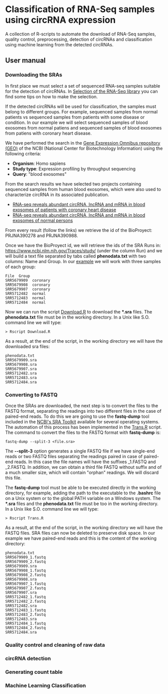 # Classification of RNA-Seq samples using circRNA expression
A collection of R-scripts to automate the download of RNA-Seq samples, quality control, preprocessing, detection of circRNAs and classification using machine learning from the detected circRNAs.

## User manual

### Downloading the SRAs

In first place we must select a set of sequenced RNA-seq samples suitable for the detection of circRNAs. In [Selection of the RNA-Seq library](https://github.com/carmengmz/circRNA/wiki/Selection-of-RNA-Seq-suitable-for-circRNA-detection) you can find some tips on how to make the selection.

If the detected circRNAs will be used for classification, the samples must belong to different groups. For example, sequenced samples from normal patients vs sequenced samples from patients with some disease or condition. In our example we will select sequenced samples of blood exosomes from normal patiens and sequenced samples of blood exosomes from patiens with coronary heart disease.

We have performed the search in the [Gene Expression Omnibus repository (GEO)](https://www.ncbi.nlm.nih.gov/gds) of the NCBI (National Center for Biotechnology Information) using the following criteria:
- <b>Organism</b>: Homo sapiens
- <b>Study type</b>: Expression profiling by throughput sequencing
- <b>Query</b>: "blood exosomes"

From the search results we have selected two projects containing sequenced samples from human blood exosomes, which were also used to characterize circRNA in its associated publication.
- [RNA-seq reveals abundant circRNA, lncRNA and mRNA in blood exosomes of patients with coronary heart disease](https://www.ncbi.nlm.nih.gov/geo/query/acc.cgi?acc=GSE99985)
- [RNA-seq reveals abundant circRNA, lncRNA and mRNA in blood exosomes of normal persons](https://www.ncbi.nlm.nih.gov/geo/query/acc.cgi?acc=GSE100206)

From every result (follow the links) we retrieve the id of the BioProyect: PRJNA390278 and 	PRJNA390988.

Once we have the BioProyect id, we will retrieve the ids of the SRA Runs in: https://www.ncbi.nlm.nih.gov/Traces/study/ (under the column Run) and we will build a text file separated by tabs called <b>phenodata.txt</b> with two columns: Name and Group. In our [example](https://github.com/carmengmz/circRNA/tree/master/example) we will work with three samples of each group:

```
File  Group
SRR5679909  coronary
SRR5679908  coronary
SRR5679907  coronary
SRR5712482  normal
SRR5712483  normal
SRR5712484  normal
```

Now we can run the script [Download.R](https://github.com/carmengmz/circRNA/blob/master/src/Download.R) to download the <b>*.sra</b> files. The <b>phenodata.txt</b> file must be in the working directory. In a Unix like S.O. command line we will type:
```
> Rscript Download.R
```
As a result, at the end of the script, in the working directory we will have the downloaded sra files:
```
phenodata.txt
SRR5679909.sra
SRR5679908.sra
SRR5679907.sra
SRR5712482.sra
SRR5712483.sra
SRR5712484.sra 
```

### Converting to FASTQ

Once the SRAs are downloaded, the next step is to convert the files to the FASTQ format, separating the readings into two different files in the case of paired-end reads. To do this we are going to use the <b>fastq-dump</b> tool included in the [NCBI's SRA Toolkit](https://trace.ncbi.nlm.nih.gov/Traces/sra/sra.cgi?view=software) available for several operating systems. The automation of this process has been implemented in the [Trans.R](https://github.com/carmengmz/circRNA/blob/master/src/Trans.R) script. The command to convert the files to the FASTQ format with <b>fastq-dump</b> is:
```
fastq-dump --split-3 <file.sra>
```
The <b>--split-3</b> option generates a single FASTQ file if we have single-end reads or two FASTQ files separating the readings paired in case of paired-end reads. In this case the file names will have the suffixes _1.FASTQ and _2.FASTQ. In addition, we can obtain a third file FASTQ without suffix and of a much smaller size, which will contain "orphan" readings. We will discard this file.

The <b>fastq-dump</b> tool must be able to be executed directly in the working directory, for example, adding the path to the executable to the <b>.bashrc</b> file on a Unix system or to the global PATH variable on a Windows system. The <b>*.sra</b> files and the <b>phenodata.txt</b> file must be too in the working directory. In a Unix like S.O. command line we will type:

```
> Rscript Trans.R
```
As a result, at the end of the script, in the working directory we will have the FASTQ files. SRA files can now be deleted to preserve disk space. In our example we have paired-end reads and this is the content of the working directory:

```
phenodata.txt
SRR5679909_1.fastq
SRR5679909_2.fastq
SRR5679909.sra
SRR5679908_1.fastq
SRR5679908_2.fastq
SRR5679908.sra
SRR5679907_1.fastq
SRR5679907_2.fastq
SRR5679907.sra
SRR5712482_1.fastq
SRR5712482_2.fastq
SRR5712482.sra
SRR5712483_1.fastq
SRR5712483_2.fastq
SRR5712483.sra
SRR5712484_1.fastq
SRR5712484_2.fastq
SRR5712484.sra 
```
### Quality control and cleaning of raw data


### circRNA detection

### Generating count table

### Machine Learning Classification


